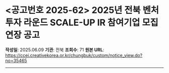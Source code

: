 # &lt;공고번호 2025-62&gt; 2025년 전북 벤처투자 라운드 SCALE-UP IR 참여기업 모집 연장 공고

**작성일**: 2025.06.09
**기관**: 전북
**조회수**: 71
**원본 URL**: https://ccei.creativekorea.or.kr/chungbuk/custom/notice_view.do?no=35465

---



